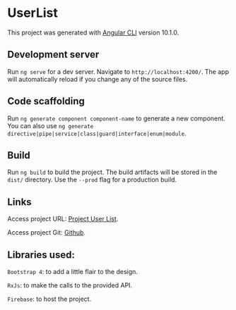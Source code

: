 # UserList

This project was generated with [Angular CLI](https://github.com/angular/angular-cli) version 10.1.0.

## Development server

Run `ng serve` for a dev server. Navigate to `http://localhost:4200/`. The app will automatically reload if you change any of the source files.

## Code scaffolding

Run `ng generate component component-name` to generate a new component. You can also use `ng generate directive|pipe|service|class|guard|interface|enum|module`.

## Build

Run `ng build` to build the project. The build artifacts will be stored in the `dist/` directory. Use the `--prod` flag for a production build.

## Links

Access project URL: [Project User List](https://user-list-7df8c.web.app/).

Access project Git: [Github](https://github.com/AitorHB/UserList).

## Libraries used:

`Bootstrap 4`: to add a little flair to the design.

`RxJs`: to make the calls to the provided API.

`Firebase`: to host the project.



